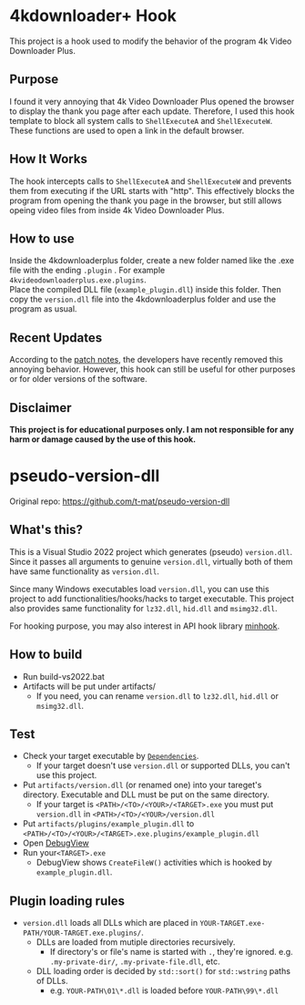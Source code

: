 # 4kdownloader+ Hook

This project is a hook used to modify the behavior of the program 4k Video Downloader Plus.   

## Purpose

I found it very annoying that 4k Video Downloader Plus opened the browser to display the thank you page after each update. Therefore, I used this hook template to block all system calls to `ShellExecuteA` and `ShellExecuteW`. These functions are used to open a link in the default browser.

## How It Works

The hook intercepts calls to `ShellExecuteA` and `ShellExecuteW` and prevents them from executing if the URL starts with "http". This effectively blocks the program from opening the thank you page in the browser, but still allows opeing video files from inside 4k Video Downloader Plus.

## How to use

Inside the 4kdownloaderplus folder, create a new folder named like the .exe file with the ending `.plugin` . For example `4kvideodownloaderplus.exe.plugins`.  
Place the compiled DLL file (``example_plugin.dll``) inside this folder. Then copy the ``version.dll`` file into the 4kdownloaderplus folder and use the program as usual.

## Recent Updates

According to the [patch notes](https://www.4kdownload.com/blog/2024/11/19/new-1-10-version-of-4k-video-downloader-plus-is-here/), the developers have recently removed this annoying behavior. However, this hook can still be useful for other purposes or for older versions of the software.

## Disclaimer

**This project is for educational purposes only. I am not responsible for any harm or damage caused by the use of this hook.**

# pseudo-version-dll

Original repo: https://github.com/t-mat/pseudo-version-dll

## What's this?

This is a Visual Studio 2022 project which generates (pseudo) `version.dll`.  Since it passes all arguments to genuine `version.dll`, virtually both of them have same functionality as `version.dll`.

Since many Windows executables load `version.dll`, you can use this project to add functionalities/hooks/hacks to target executable.
This project also provides same functionality for `lz32.dll`, `hid.dll` and `msimg32.dll`.

For hooking purpose, you may also interest in API hook library [minhook](https://github.com/TsudaKageyu/minhook).


## How to build

- Run build-vs2022.bat
- Artifacts will be put under artifacts/
  - If you need, you can rename `version.dll` to `lz32.dll`, `hid.dll` or `msimg32.dll`.


## Test

- Check your target executable by [`Dependencies`](https://github.com/lucasg/Dependencies).
  - If your target doesn't use `version.dll` or supported DLLs, you can't use this project.
- Put `artifacts/version.dll` (or renamed one) into your tareget's directory.  Executable and DLL must be put on the same directory.
  - If your target is `<PATH>/<TO>/<YOUR>/<TARGET>.exe` you must put `version.dll` in `<PATH>/<TO>/<YOUR>/version.dll`
- Put `artifacts/plugins/example_plugin.dll` to `<PATH>/<TO>/<YOUR>/<TARGET>.exe.plugins/example_plugin.dll`
- Open [DebugView](https://docs.microsoft.com/en-us/sysinternals/downloads/debugview)
- Run your`<TARGET>.exe`
  - DebugView shows `CreateFileW()` activities which is hooked by `example_plugin.dll`.


## Plugin loading rules

- `version.dll` loads all DLLs which are placed in `YOUR-TARGET.exe-PATH/YOUR-TARGET.exe.plugins/`.
    - DLLs are loaded from mutiple directories recursively.
        - If directory's or file's name is started with `.`, they're ignored. e.g. `.my-private-dir/`, `.my-private-file.dll`, etc.
    - DLL loading order is decided by `std::sort()` for `std::wstring` paths of DLLs.
        - e.g. `YOUR-PATH\01\*.dll` is loaded before `YOUR-PATH\99\*.dll` 
